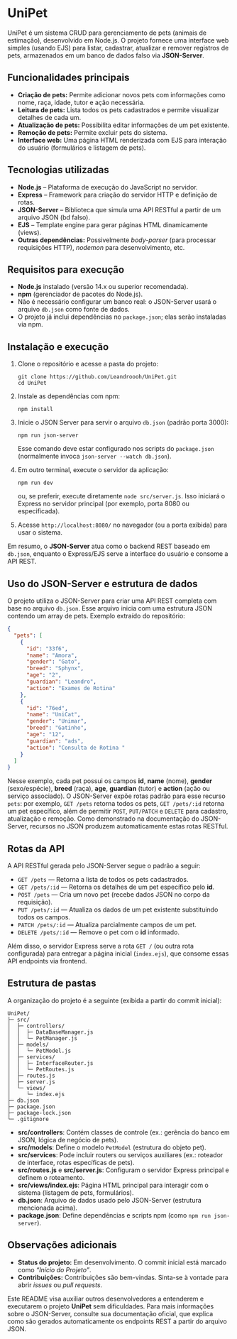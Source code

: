 # UniPet

UniPet é um sistema CRUD para gerenciamento de pets (animais de estimação), desenvolvido em Node.js. O projeto fornece uma interface web simples (usando EJS) para listar, cadastrar, atualizar e remover registros de pets, armazenados em um banco de dados falso via **JSON-Server**.

## Funcionalidades principais

* **Criação de pets:** Permite adicionar novos pets com informações como nome, raça, idade, tutor e ação necessária.
* **Leitura de pets:** Lista todos os pets cadastrados e permite visualizar detalhes de cada um.
* **Atualização de pets:** Possibilita editar informações de um pet existente.
* **Remoção de pets:** Permite excluir pets do sistema.
* **Interface web:** Uma página HTML renderizada com EJS para interação do usuário (formulários e listagem de pets).

## Tecnologias utilizadas

* **Node.js** – Plataforma de execução do JavaScript no servidor.
* **Express** – Framework para criação do servidor HTTP e definição de rotas.
* **JSON-Server** – Biblioteca que simula uma API RESTful a partir de um arquivo JSON (bd falso).
* **EJS** – Template engine para gerar páginas HTML dinamicamente (views).
* **Outras dependências:** Possivelmente *body-parser* (para processar requisições HTTP), *nodemon* para desenvolvimento, etc.

## Requisitos para execução

* **Node.js** instalado (versão 14.x ou superior recomendada).
* **npm** (gerenciador de pacotes do Node.js).
* Não é necessário configurar um banco real: o JSON-Server usará o arquivo `db.json` como fonte de dados.
* O projeto já inclui dependências no `package.json`; elas serão instaladas via npm.

## Instalação e execução

1. Clone o repositório e acesse a pasta do projeto:

   ```
   git clone https://github.com/Leandroooh/UniPet.git
   cd UniPet
   ```
2. Instale as dependências com npm:

   ```
   npm install
   ```
3. Inicie o JSON Server para servir o arquivo `db.json` (padrão porta 3000):

   ```
   npm run json-server
   ```

   Esse comando deve estar configurado nos scripts do `package.json` (normalmente invoca `json-server --watch db.json`).
4. Em outro terminal, execute o servidor da aplicação:

   ```
   npm run dev
   ```

   ou, se preferir, execute diretamente `node src/server.js`. Isso iniciará o Express no servidor principal (por exemplo, porta 8080 ou especificada).
5. Acesse `http://localhost:8080/` no navegador (ou a porta exibida) para usar o sistema.

Em resumo, o **JSON-Server** atua como o backend REST baseado em `db.json`, enquanto o Express/EJS serve a interface do usuário e consome a API REST.

## Uso do JSON-Server e estrutura de dados

O projeto utiliza o JSON-Server para criar uma API REST completa com base no arquivo `db.json`. Esse arquivo inicia com uma estrutura JSON contendo um array de pets. Exemplo extraído do repositório:

```json
{
  "pets": [
    {
      "id": "33f6",
      "name": "Amora",
      "gender": "Gato",
      "breed": "Sphynx",
      "age": "2",
      "guardian": "Leandro",
      "action": "Exames de Rotina"
    },
    {
      "id": "76ed",
      "name": "UniCat",
      "gender": "Unimar",
      "breed": "Gatinho",
      "age": "12",
      "guardian": "ads",
      "action": "Consulta de Rotina "
    }
  ]
}
```

Nesse exemplo, cada pet possui os campos **id**, **name** (nome), **gender** (sexo/espécie), **breed** (raça), **age**, **guardian** (tutor) e **action** (ação ou serviço associado). O JSON-Server expõe rotas padrão para esse recurso `pets`: por exemplo, `GET /pets` retorna todos os pets, `GET /pets/:id` retorna um pet específico, além de permitir `POST`, `PUT/PATCH` e `DELETE` para cadastro, atualização e remoção. Como demonstrado na documentação do JSON-Server, recursos no JSON produzem automaticamente estas rotas RESTful.

## Rotas da API

A API RESTful gerada pelo JSON-Server segue o padrão a seguir:

* `GET /pets` — Retorna a lista de todos os pets cadastrados.
* `GET /pets/:id` — Retorna os detalhes de um pet específico pelo **id**.
* `POST /pets` — Cria um novo pet (recebe dados JSON no corpo da requisição).
* `PUT /pets/:id` — Atualiza os dados de um pet existente substituindo todos os campos.
* `PATCH /pets/:id` — Atualiza parcialmente campos de um pet.
* `DELETE /pets/:id` — Remove o pet com o **id** informado.

Além disso, o servidor Express serve a rota `GET /` (ou outra rota configurada) para entregar a página inicial (`index.ejs`), que consome essas API endpoints via frontend.

## Estrutura de pastas

A organização do projeto é a seguinte (exibida a partir do commit inicial):

```
UniPet/
├─ src/
│  ├─ controllers/
│  │  ├─ DataBaseManager.js
│  │  └─ PetManager.js
│  ├─ models/
│  │  └─ PetModel.js
│  ├─ services/
│  │  ├─ InterfaceRouter.js
│  │  └─ PetRoutes.js
│  ├─ routes.js
│  ├─ server.js
│  └─ views/
│     └─ index.ejs
├─ db.json
├─ package.json
├─ package-lock.json
└─ .gitignore
```

* **src/controllers**: Contém classes de controle (ex.: gerência do banco em JSON, lógica de negócio de pets).
* **src/models**: Define o modelo `PetModel` (estrutura do objeto pet).
* **src/services**: Pode incluir routers ou serviços auxiliares (ex.: roteador de interface, rotas específicas de pets).
* **src/routes.js** e **src/server.js**: Configuram o servidor Express principal e definem o roteamento.
* **src/views/index.ejs**: Página HTML principal para interagir com o sistema (listagem de pets, formulários).
* **db.json**: Arquivo de dados usado pelo JSON-Server (estrutura mencionada acima).
* **package.json**: Define dependências e scripts npm (como `npm run json-server`).

## Observações adicionais

* **Status do projeto:** Em desenvolvimento. O commit inicial está marcado como *“Início do Projeto”*.
* **Contribuições:** Contribuições são bem-vindas. Sinta-se à vontade para abrir *issues* ou *pull requests*.

Este README visa auxiliar outros desenvolvedores a entenderem e executarem o projeto **UniPet** sem dificuldades. Para mais informações sobre o JSON-Server, consulte sua documentação oficial, que explica como são gerados automaticamente os endpoints REST a partir do arquivo JSON.